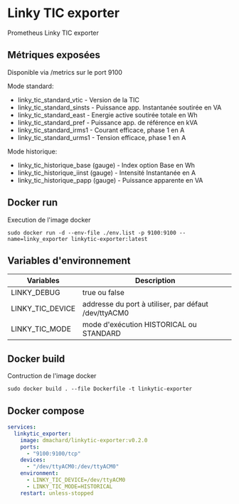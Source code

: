 # Linky TIC exporter

Prometheus Linky TIC exporter 

## Métriques exposées

Disponible via /metrics sur le port 9100 

Mode standard:

- linky_tic_standard_vtic - Version de la TIC
- linky_tic_standard_sinsts - Puissance app. Instantanée soutirée en VA
- linky_tic_standard_east - Energie active soutirée totale en Wh
- linky_tic_standard_pref - Puissance app. de référence en kVA
- linky_tic_standard_irms1 - Courant efficace, phase 1 en A
- linky_tic_standard_urms1 - Tension efficace, phase 1 en A

Mode historique:

- linky_tic_historique_base (gauge) - Index option Base en Wh
- linky_tic_historique_iinst (gauge) - Intensité Instantanée en A
- linky_tic_historique_papp (gauge) - Puissance apparente en VA

## Docker run

Execution de l'image docker

```
sudo docker run -d --env-file ./env.list -p 9100:9100 --name=linky_exporter linkytic-exporter:latest
```

## Variables d'environnement

| Variables | Description |
| ------------- | ------------- |
| LINKY_DEBUG | true ou false |
| LINKY_TIC_DEVICE | addresse du port à utiliser, par défaut /dev/ttyACM0 |
| LINKY_TIC_MODE | mode d'exécution HISTORICAL ou STANDARD |

## Docker build

Contruction de l'image docker

```
sudo docker build . --file Dockerfile -t linkytic-exporter
```

## Docker compose

```yaml
services:
  linkytic_exporter:
    image: dmachard/linkytic-exporter:v0.2.0
    ports:
      - "9100:9100/tcp"
    devices:
      - "/dev/ttyACM0:/dev/ttyACM0"
    environment:
      - LINKY_TIC_DEVICE=/dev/ttyACM0
      - LINKY_TIC_MODE=HISTORICAL
    restart: unless-stopped
```